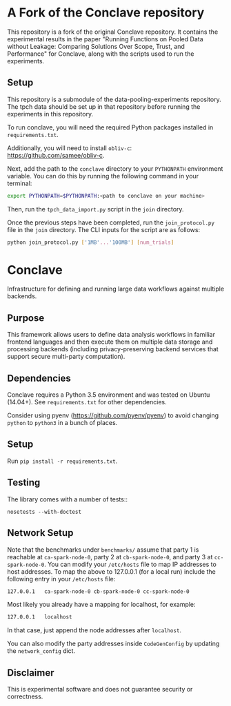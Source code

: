 # A Fork of the Conclave repository
This repository is a fork of the original Conclave repository. It contains the experimental results in the paper "Running Functions on Pooled Data without Leakage: Comparing Solutions Over Scope, Trust, and Performance" for Conclave, along with the scripts used to run the experiments.

## Setup
This repository is a submodule of the data-pooling-experiments repository. The tpch data should be set up in that repository before running the experiments in this repository.

To run conclave, you will need the required Python packages installed in `requirements.txt`.

Additionally, you will need to install `obliv-c`: https://github.com/samee/obliv-c.

Next, add the path to the `conclave` directory to your `PYTHONPATH` environment variable. You can do this by running the following command in your terminal:
```bash
export PYTHONPATH=$PYTHONPATH:<path to conclave on your machine>
```

Then, run the `tpch_data_import.py` script in the `join` directory.


Once the previous steps have been completed, run the `join_protocol.py` file in the `join` directory. The CLI inputs for the script are as follows:
```bash
python join_protocol.py ['1MB'...'100MB'] [num_trials]
```




# Conclave

Infrastructure for defining and running large data workflows against multiple backends.

## Purpose

This framework allows users to define data analysis workflows in familiar frontend languages and then execute them on multiple data storage and processing backends (including privacy-preserving backend services that support secure multi-party computation).

## Dependencies

Conclave requires a Python 3.5 environment and was tested on Ubuntu (14.04+). See `requirements.txt` for other dependencies.

Consider using pyenv (https://github.com/pyenv/pyenv) to avoid changing `python` to `python3` in a bunch of places.

## Setup

Run `pip install -r requirements.txt`.

## Testing

The library comes with a number of tests::

    nosetests --with-doctest

## Network Setup

Note that the benchmarks under `benchmarks/` assume that party 1 is reachable at `ca-spark-node-0`, party 2 at `cb-spark-node-0`, and party 3 at `cc-spark-node-0`. You can modify your `/etc/hosts` file to map IP addresses to host addresses. To map the above to 127.0.0.1 (for a local run) include the following entry in your `/etc/hosts` file:

```bash
127.0.0.1	ca-spark-node-0 cb-spark-node-0 cc-spark-node-0
```

Most likely you already have a mapping for localhost, for example:

```bash
127.0.0.1	localhost
```

In that case, just append the node addresses after `localhost`.

You can also modify the party addresses inside `CodeGenConfig` by updating the `network_config` dict.

## Disclaimer

This is experimental software and does not guarantee security or correctness.
